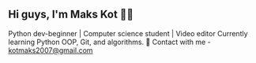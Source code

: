 ## Hi guys, I'm Maks Kot 🙋🏻
Python dev-beginner | Computer science student | Video editor
Currently learning Python OOP, Git, and algorithms.
📩 Contact with me - kotmaks2007@gmail.com


<!--
**maksssskk/maksssskk** is a ✨ _special_ ✨ repository because its `README.md` (this file) appears on your GitHub profile.

Here are some ideas to get you started:

- 🔭 I’m currently working on ...
- 🌱 I’m currently learning ...
- 👯 I’m looking to collaborate on ...
- 🤔 I’m looking for help with ...
- 💬 Ask me about ...
- 📫 How to reach me: ...
- 😄 Pronouns: ...
- ⚡ Fun fact: ...
-->
